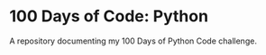 # 100 Days of Code: Python
A repository documenting my 100 Days of Python Code challenge.

<!-- 

## Contents
Link to other directories in the repo, here.

## Credits
Credit your inspirations and support here.
https://github.com/kallaway/100-days-of-code

-->
